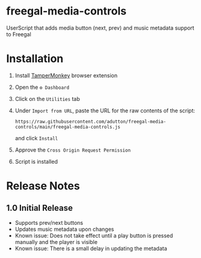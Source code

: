 # freegal-media-controls
UserScript that adds media button (next, prev) and music metadata support to Freegal

# Installation

1. Install [TamperMonkey](https://www.tampermonkey.net/index.php) browser extension
2. Open the `⚙️ Dashboard`
3. Click on the `Utilities` tab
4. Under `Import from URL`, paste the URL for the raw contents of the script:

    ```
    https://raw.githubusercontent.com/adutton/freegal-media-controls/main/freegal-media-controls.js
    ```
  
    and click `Install`

5. Approve the `Cross Origin Request Permission`
6. Script is installed

# Release Notes

## 1.0 Initial Release

* Supports prev/next buttons
* Updates music metadata upon changes
* Known issue: Does not take effect until a play button is pressed manually and the player is visible
* Known issue: There is a small delay in updating the metadata
